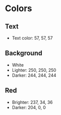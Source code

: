 # Colors

## Text

- Text color: 57, 57, 57

## Background

- White
- Lighter: 250, 250, 250
- Darker: 244, 244, 244

## Red

- Brighter: 237, 34, 36
- Darker: 204, 0, 0
